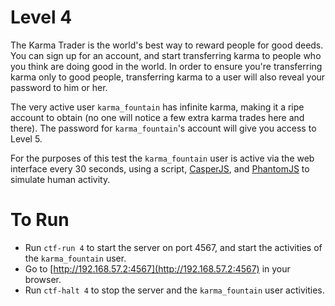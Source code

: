 # Level 4

The Karma Trader is the world's best way to reward people for good deeds. You
can sign up for an account, and start transferring karma to people who you
think are doing good in the world. In order to ensure you're transferring karma
only to good people, transferring karma to a user will also reveal your
password to him or her.

The very active user `karma_fountain` has infinite karma, making it a ripe
account to obtain (no one will notice a few extra karma trades here and there).
The password for `karma_fountain`'s account will give you access to Level 5.

For the purposes of this test the `karma_fountain` user is active via the web
interface every 30 seconds, using a script, [CasperJS][1], and [PhantomJS][2] to
simulate human activity.

# To Run

* Run `ctf-run 4` to start the server on port 4567, and start the activities of
the `karma_fountain` user.
* Go to [http://192.168.57.2:4567](http://192.168.57.2:4567) in your browser.
* Run `ctf-halt 4` to stop the server and the `karma_fountain` user
activities.

[1]: http://casperjs.org
[2]: http://phantomjs.org
